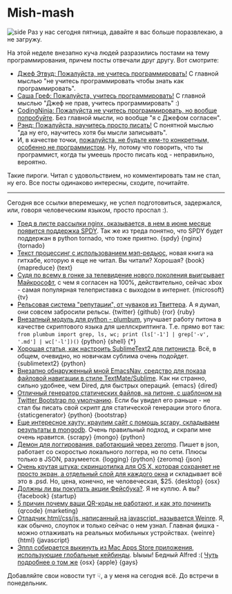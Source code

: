 # Mish-mash
![side](http://cache.gawkerassets.com/assets/images/17/2011/09/medium_1700-coding.jpg)
Раз у нас сегодня пятница, давайте я вас больше поразвлекаю, а не загружу.

На этой неделе внезапно куча людей разразились постами на тему программирования, причем посты отвечали друг другу. Вот смотрите:

* [Джеф Этвуд: Пожалуйста, не учитесь программировать!](http://www.codinghorror.com/blog/2012/05/please-dont-learn-to-code.html)  C главной мыслью "не учитесь программировать чтобы знать как программировать".
* [Саша Греф: Пожалуйста, учитесь программировать!](http://sachagreif.com/please-learn-to-code/) С главной мыслью "Джеф не прав, учитесь программировать" :)
* [CodingNinja: Пожалуйста не учитесь программировать, но вообще попробуйте](http://www.codingninja.co.uk/please-dont-learn-to-code-but-give-it-a-try/). Без главной мысли, но вообще "я с Джефом согласен".
* [Рэнд: Пожалуйста, научитесь просто писать!](http://www.randsinrepose.com/archives/2012/05/16/please_learn_to_write.html) С понятной мыслью "да ну его, научитесь хотя бы мысли записывать".
* И, в качестве точки, [пожалуйста, не будьте кем-то конкретным, особенно не программистом](http://learncodethehardway.org/blog/MAY_15_2012.html). Ну, потому что говорить, что ты программист, когда ты умеешь просто писать код - неправильно, вероятно.

Такие пироги. Читал с удовольствием, но комментировать там не стал, ну его. Все посты одинаково интересны, сходите, почитайте.

-----

Сегодня все ссылки вперемешку, не успел подготовиться, задержался, или, говоря человеческим языком, просто проспал :).


* [Тред в листе рассылки nginx, оказывается, в нем в июне месяце появится поддержка SPDY](http://forum.nginx.org/read.php?29,226562). Так же из треда понятно, что SPDY будет поддержан в python tornado, что тоже приятно. {spdy} {nginx} {tornado}
* [Текст процессинг с использованием мэп-редьюс](http://lintool.github.com/MapReduceAlgorithms/index.html), новая книга на гитхабе, которую я еще не читал. Вы читали? Хорошая? {book} {mapreduce} {text}
* [Судя по всему в гонке за телевидение нового поколения выигрывает Майкрософт](http://bits.blogs.nytimes.com/2012/05/16/in-tv-race-microsoft-has-lead-forrester-says/), с чем я согласен на 100%, действительно, сейчас xbox - самая популярная телеприставка с выходом в интернет. {microsoft} {tv}
* [Рельсовая система "репутации", от чуваков из Твиттера](https://github.com/twitter/activerecord-reputation-system). А я думал, они совсем забросили рельсы. {twitter} {github} {ror} {ruby}
* [Внезапный модуль для python - plumbum](http://plumbum.readthedocs.org/en/latest/), улучшает работу питона в качестве скриптового языка для шеллскриптинга. Т.е. прямо вот так: `from plumbum import grep, ls, wc; print (ls['-1'] | grep['-v', '.md'] | wc['-l'])()` {python} {shell} {*}
* [Хорошая статья, как настроить SublimeText2 для питониста](http://opensourcehacker.com/2012/05/11/sublime-text-2-tips-for-python-and-web-developers/). Всё, в общем, очевидно, но новичкам сублима очень подойдет. {sublimetext2} {python}
* [Внезапно обнаруженный мной EmacsNav, средство для показа файловой навигации в стиле TextMate/Sublime](http://code.google.com/p/emacs-nav/). Как ни странно, сильно удобнее, чем Dired, для быстрых операций. {emacs} {dired}
* [Отличный генератор статических файлов, на питоне, с шаблоном на  Twitter Bootstrap по умолчанию](http://nikola.ralsina.com.ar/handbook.html). Если бы увидел его раньше - не стал бы писать свой скрипт для статической генерации этого блога.  {staticgenerator} {python} {bootstrap}
* [Еще интересное хауту: краулим сайт с помощь scrapy, складываем результаты в mongodb](http://isbullsh.it/2012/04/Web-crawling-with-scrapy/). Очень правильный подход, и скрапи мне очень нравится. {scrapy} {mongo} {python}
* [Демон для логгирования, работающий через zeromq](http://amon.cx/blog/json-logging-zeromq/). Пишет в json, работает со скоростью локального логгера, но по сети. Плюсы только в JSON, разумеется. {logging} {python} {zeromq} {json}
* [Очень крутая штука: скриншотилка для OS X, которая сохраняет не просто экран, а отдельный слой для каждого окна](http://layersapp.com/) и складывает всё это в .psd. Но, цена, конечно, не человеческая, $25. {desktop} {osx}
* [Должны ли вы покупать акции Фейсбука?](http://www.buzzfeed.com/jonah/should-you-buy-facebook-stock). Я не куплю. А вы? {facebook} {startup}
* [5 причин почему ваши QR-коды не работают, и как это починить](http://mashable.com/2012/05/17/reasons-qr-codes-are-broken/) {qrcode} {marketing}
* [Отладчик html/css/js, написанный на javascript, называется Weinre](http://blog.joelambert.co.uk/2012/05/17/installing-weinre-on-mac-os-x/). Я, как обычно, слоупок и только сейчас о нем узнал. Главная фишка - можно отлаживать на реальных мобильных устройствах. {weinre} {html} {javascript}
* [Эппл собирается выкинуть из Mac Apps Store приложения, использующие глобальные кейбинды](http://www.macworld.com/article/1166857/apps_using_global_hotkeys_will_remain_welcome_in_the_mac_app_store.html). Ыыыы! Бедный Alfred :( [Чуть подробнее о том же](http://www.macstories.net/news/apple-to-reject-mac-apps-with-hotkey-functionality-starting-june-1/) {osx} {apple} {gays}

Добавляйте свои новости тут ☟, а у меня на сегодня всё. До встречи в понедельник.
